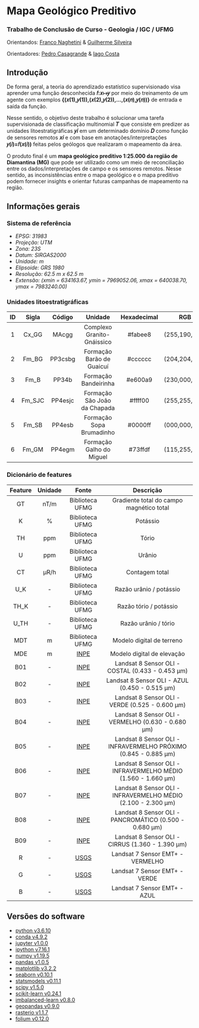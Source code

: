 # Mapa  Geológico Preditivo

### Trabalho de Conclusão de Curso - Geologia / IGC / UFMG

Orientandos: [Franco Naghetini](https://github.com/fnaghetini) & [Guilherme Silveira](https://github.com/guiasilveira)

Orientadores: [Pedro Casagrande](https://github.com/casagrandepedro) & [Iago Costa](https://github.com/iagoslc)

## Introdução
De forma geral, a teoria do aprendizado estatístico supervisionado visa aprender uma função desconhecida  **𝑓:𝑥↦𝑦**  por meio do treinamento de um agente com exemplos  **{(𝑥(1),𝑦(1)),(𝑥(2),𝑦(2)),…,(𝑥(𝑛),𝑦(𝑛))}**  de entrada e saída da função.

Nesse sentido, o objetivo deste trabalho é solucionar uma tarefa supervisionada de classificação multinomial  **𝑇**  que consiste em predizer as unidades litoestratigráficas  **𝑦𝑖**  em um determinado domínio  **𝐷**  como função de sensores remotos  **𝑥𝑖**  e com base em anotações/interpretações  **𝑦(𝑖)=𝑓(𝑥(𝑖))**  feitas pelos geólogos que realizaram o mapeamento da área.

O produto final é um **mapa geológico preditivo 1:25.000 da região de Diamantina (MG)** que pode ser utilizado como um meio de reconciliação entre os dados/interpretações de campo e os sensores remotos. Nesse sentido, as inconsistências entre o mapa geológico e o mapa preditivo podem fornecer insights e orientar futuras campanhas de mapeamento na região.

## Informações gerais

### Sistema de referência

- *EPSG: 31983*
- *Projeção: UTM*
- *Zona: 23S*
- *Datum: SIRGAS2000*
- *Unidade: m*
- *Elipsoide: GRS 1980*
- *Resolução: 62.5 m x 62.5 m*
- *Extensão: (xmin = 634163.67, ymin = 7969052.06, xmax = 640038.70, ymax = 7983240.00)*

### Unidades litoestratigráficas

|  ID  |  Sigla   |  Código  |                 Unidade                  |      Hexadecimal      |      RGB      |
|:----:|:--------:|:--------:|:----------------------------------------:|:---------------------:|:-------------:|
|   1  |  Cx_GG   |  MAcgg   |        Complexo Granito-Gnáissico        |        #fabee8        | (255,190,232) |
|   2  |  Fm_BG   |  PP3csbg |         Formação Barão de Guaicuí        |        #cccccc        | (204,204,204) |
|   3  |  Fm_B    |  PP34b   |          Formação Bandeirinha            |        #e600a9        | (230,000,169) |
|   4  |  Fm_SJC  |  PP4esjc |       Formação São João da Chapada       |        #ffff00        | (255,255,000) |
|   5  |  Fm_SB   |  PP4esb  |         Formação Sopa Brumadinho         |        #0000ff        | (000,000,255) |
|   6  |  Fm_GM   |  PP4egm  |         Formação Galho do Miguel         |        #73ffdf        | (115,255,223) |

### Dicionário de features

|    Feature    |  Unidade  |                         Fonte                         |                           Descrição                           |
|:-------------:|:---------:|:-----------------------------------------------------:|:-------------------------------------------------------------:|
|  GT  | nT/m | Biblioteca UFMG                                                  |Gradiente total do campo magnético total                       |
|   K  |   %  | Biblioteca UFMG                                                  |Potássio                                                       |
|  TH  |  ppm | Biblioteca UFMG                                                  |Tório                                                          |
|   U  |  ppm | Biblioteca UFMG                                                  |Urânio                                                         |
|  CT  | μR/h | Biblioteca UFMG                                                  |Contagem total                                                 |
| U_K  |   -  | Biblioteca UFMG                                                  |Razão urânio / potássio                                        |
| TH_K |   -  | Biblioteca UFMG                                                  |Razão tório / potássio                                         |
| U_TH |   -  | Biblioteca UFMG                                                  |Razão urânio / tório                                           |
|  MDT |   m  | Biblioteca UFMG                                                  |Modelo digital de terreno                                      |
|  MDE |   m  | [INPE](http://www.dsr.inpe.br/topodata/dados.php)                |Modelo digital de elevação                                     |
|  B01 |   -  | [INPE](http://www.dgi.inpe.br/catalogo/)                         |Landsat 8 Sensor OLI - COSTAL (0.433 - 0.453 μm)               |
|  B02 |   -  | [INPE](http://www.dgi.inpe.br/catalogo/)                         |Landsat 8 Sensor OLI - AZUL (0.450 - 0.515 μm)                 |
|  B03 |   -  | [INPE](http://www.dgi.inpe.br/catalogo/)                         |Landsat 8 Sensor OLI - VERDE (0.525 - 0.600 μm)                |
|  B04 |   -  | [INPE](http://www.dgi.inpe.br/catalogo/)                         |Landsat 8 Sensor OLI - VERMELHO (0.630 - 0.680 μm)             |
|  B05 |   -  | [INPE](http://www.dgi.inpe.br/catalogo/)                         |Landsat 8 Sensor OLI - INFRAVERMELHO PRÓXIMO (0.845 - 0.885 μm)|
|  B06 |   -  | [INPE](http://www.dgi.inpe.br/catalogo/)                         |Landsat 8 Sensor OLI - INFRAVERMELHO MÉDIO (1.560 - 1.660 μm)  |
|  B07 |   -  | [INPE](http://www.dgi.inpe.br/catalogo/)                         |Landsat 8 Sensor OLI - INFRAVERMELHO MÉDIO (2.100 - 2.300 μm)  |
|  B08 |   -  | [INPE](http://www.dgi.inpe.br/catalogo/)                         |Landsat 8 Sensor OLI - PANCROMÁTICO (0.500 - 0.680 μm)         |
|  B09 |   -  | [INPE](http://www.dgi.inpe.br/catalogo/)                         |Landsat 8 Sensor OLI - CIRRUS (1.360 - 1.390 μm)               |
|   R  |   -  | [USGS](https://www.usgs.gov/centers/eros/science/usgs-eros-archive-landsat-legacy-tri-decadal-landsat-orthorectified-mosaics-etm?qt-science_center_objects=0#qt-science_center_objects)|Landsat 7 Sensor EMT+ - VERMELHO                               |
|   G  |   -  | [USGS](https://www.usgs.gov/centers/eros/science/usgs-eros-archive-landsat-legacy-tri-decadal-landsat-orthorectified-mosaics-etm?qt-science_center_objects=0#qt-science_center_objects)|Landsat 7 Sensor EMT+ - VERDE                                  |
|   B  |   -  | [USGS](https://www.usgs.gov/centers/eros/science/usgs-eros-archive-landsat-legacy-tri-decadal-landsat-orthorectified-mosaics-etm?qt-science_center_objects=0#qt-science_center_objects)|Landsat 7 Sensor EMT+ - AZUL                                   |

## Versões do software

- [python v3.6.10](https://docs.python.org/release/3.6.10/)
- [conda v4.9.2](https://docs.conda.io/projects/conda/en/master/release-notes.html)
- [jupyter v1.0.0](https://jupyter.org/documentation)
- [ipython v7.16.1](https://ipython.org/documentation.html)
- [numpy v1.19.5](https://numpy.org/doc/)
- [pandas v1.0.5](https://pandas.pydata.org/docs/)
- [matplotlib v3.2.2](https://matplotlib.org/stable/gallery/index.html)
- [seaborn v0.10.1](https://seaborn.pydata.org/examples/index.html)
- [statsmodels v0.11.1](https://www.statsmodels.org/stable/index.html)
- [scipy v1.5.0](https://docs.scipy.org/doc/scipy/reference/tutorial/stats.html)
- [scikit-learn v0.24.1](https://scikit-learn.org/stable/auto_examples/index.html)
- [imbalanced-learn v0.8.0](https://imbalanced-learn.org/stable/)
- [geopandas v0.9.0](https://geopandas.org/docs/user_guide.html)
- [rasterio v1.1.7](https://rasterio.readthedocs.io/en/latest/api/index.html)
- [folium v0.12.0](https://python-visualization.github.io/folium/)
